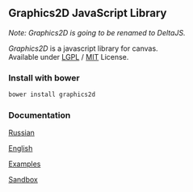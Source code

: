 ## Graphics2D JavaScript Library

*Note: Graphics2D is going to be renamed to DeltaJS.*

*Graphics2D* is a javascript library for canvas.  
Available under [LGPL](http://www.gnu.org/copyleft/lgpl.html) / [MIT](http://opensource.org/licenses/mit-license.php) License.

### Install with bower
```js
bower install graphics2d
```

### Documentation
[Russian](http://github.com/keyten/Graphics2D/tree/master/Docs/Ru)

[English](http://keyten.github.io/Graphics2D/docs/)

[Examples](http://keyten.github.io/Graphics2D/examples/)

[Sandbox](http://keyten.github.io/Graphics2D/sandbox/)
